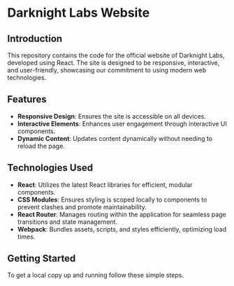 # Darknight Labs Website

## Introduction
This repository contains the code for the official website of Darknight Labs, developed using React. The site is designed to be responsive, interactive, and user-friendly, showcasing our commitment to using modern web technologies.

## Features
- **Responsive Design**: Ensures the site is accessible on all devices.
- **Interactive Elements**: Enhances user engagement through interactive UI components.
- **Dynamic Content**: Updates content dynamically without needing to reload the page.

## Technologies Used
- **React**: Utilizes the latest React libraries for efficient, modular components.
- **CSS Modules**: Ensures styling is scoped locally to components to prevent clashes and promote maintainability.
- **React Router**: Manages routing within the application for seamless page transitions and state management.
- **Webpack**: Bundles assets, scripts, and styles efficiently, optimizing load times.

## Getting Started
To get a local copy up and running follow these simple steps.
